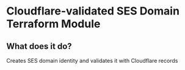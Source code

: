 # Cloudflare-validated SES Domain Terraform Module

## What does it do?

Creates SES domain identity and validates it with Cloudflare records
